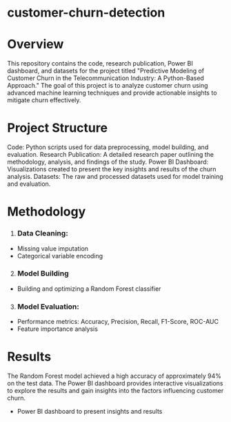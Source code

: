 # customer-churn-detection

# Overview
This repository contains the code, research publication, Power BI dashboard, and datasets for the project titled "Predictive Modeling of Customer Churn in the Telecommunication Industry: A Python-Based Approach." The goal of this project is to analyze customer churn using advanced machine learning techniques and provide actionable insights to mitigate churn effectively.

# Project Structure
Code: Python scripts used for data preprocessing, model building, and evaluation.
Research Publication: A detailed research paper outlining the methodology, analysis, and findings of the study.
Power BI Dashboard: Visualizations created to present the key insights and results of the churn analysis.
Datasets: The raw and processed datasets used for model training and evaluation.

# Methodology
1. ### Data Cleaning:
  - Missing value imputation
  - Categorical variable encoding
2. ###  Model Building
- Building and optimizing a Random Forest classifier

3. ### Model Evaluation:
- Performance metrics: Accuracy, Precision, Recall, F1-Score, ROC-AUC
- Feature importance analysis


# Results
The Random Forest model achieved a high accuracy of approximately 94% on the test data. The Power BI dashboard provides interactive visualizations to explore the results and gain insights into the factors influencing customer churn.
- Power BI dashboard to present insights and results
